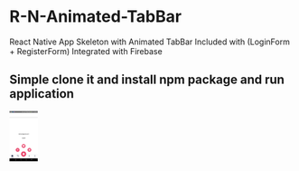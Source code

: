 # R-N-Animated-TabBar
React Native App Skeleton with Animated TabBar Included with (LoginForm + RegisterForm) Integrated with Firebase
## Simple clone it and install npm package and run application
<!-- 
Inline-style: 
![alt text](https://github.com/TaimoorHassanMalik/R-N-Animated-TabBar/blob/master/assets/Screenshot_2019-10-30-11-05-41.png "Logo Title Text 1") -->

<img src="assets/Screenshot_2019-10-30-11-05-41.png" width="50">
